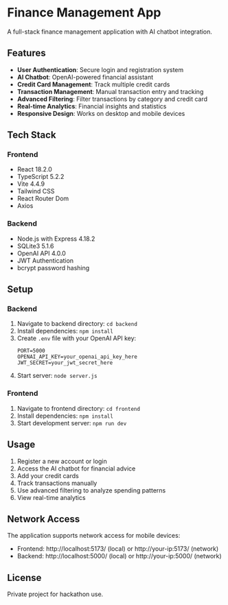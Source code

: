 # Finance Management App

A full-stack finance management application with AI chatbot integration.

## Features

- **User Authentication**: Secure login and registration system
- **AI Chatbot**: OpenAI-powered financial assistant 
- **Credit Card Management**: Track multiple credit cards
- **Transaction Management**: Manual transaction entry and tracking
- **Advanced Filtering**: Filter transactions by category and credit card
- **Real-time Analytics**: Financial insights and statistics
- **Responsive Design**: Works on desktop and mobile devices

## Tech Stack

### Frontend
- React 18.2.0
- TypeScript 5.2.2
- Vite 4.4.9
- Tailwind CSS
- React Router Dom
- Axios

### Backend
- Node.js with Express 4.18.2
- SQLite3 5.1.6
- OpenAI API 4.0.0
- JWT Authentication
- bcrypt password hashing

## Setup

### Backend
1. Navigate to backend directory: `cd backend`
2. Install dependencies: `npm install`
3. Create `.env` file with your OpenAI API key:
   ```
   PORT=5000
   OPENAI_API_KEY=your_openai_api_key_here
   JWT_SECRET=your_jwt_secret_here
   ```
4. Start server: `node server.js`

### Frontend
1. Navigate to frontend directory: `cd frontend`
2. Install dependencies: `npm install`
3. Start development server: `npm run dev`

## Usage

1. Register a new account or login
2. Access the AI chatbot for financial advice
3. Add your credit cards
4. Track transactions manually
5. Use advanced filtering to analyze spending patterns
6. View real-time analytics

## Network Access

The application supports network access for mobile devices:
- Frontend: http://localhost:5173/ (local) or http://your-ip:5173/ (network)
- Backend: http://localhost:5000/ (local) or http://your-ip:5000/ (network)

## License

Private project for hackathon use.